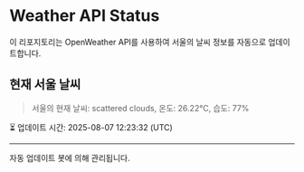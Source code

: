 
# Weather API Status

이 리포지토리는 OpenWeather API를 사용하여 서울의 날씨 정보를 자동으로 업데이트합니다.

## 현재 서울 날씨
> 서울의 현재 날씨: scattered clouds, 온도: 26.22°C, 습도: 77%

⏳ 업데이트 시간: 2025-08-07 12:23:32 (UTC)

---
자동 업데이트 봇에 의해 관리됩니다.
